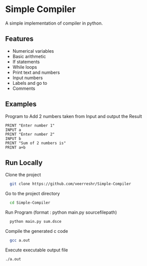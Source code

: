
# Simple Compiler

A simple implementation of compiler in python.


## Features

- Numerical variables
- Basic arithmetic
- If statements
- While loops
- Print text and numbers
- Input numbers
- Labels and go to
- Comments

  
## Examples
Program to Add 2 numbers taken from Input and output the Result
```
PRINT "Enter number 1"
INPUT a
PRINT "Enter number 2"
INPUT b
PRINT "Sum of 2 numbers is"
PRINT a+b
```

  
## Run Locally

Clone the project

```bash
  git clone https://github.com/veerreshr/Simple-Compiler
```

Go to the project directory

```bash
  cd Simple-Compiler
```

Run Program (format : python main.py sourcefilepath)

```bash
  python main.py sum.dsce
```

Compile the generated c code 

```bash
  gcc a.out
```

Execute executable output file

```bash
./a.out
```

  